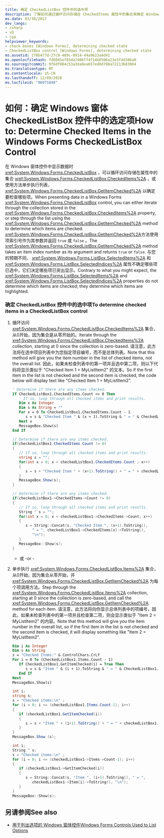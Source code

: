 ```yaml
---
title: 确定 CheckedListBox 控件中的选中项
description: 了解如何通过循环访问存储在 CheckedItems 属性中的集合来确定 Windows 窗体 CheckedListBox 控件中的选中项。
ms.date: 03/30/2017
dev_langs:
- csharp
- vb
- cpp
helpviewer_keywords:
- check boxes [Windows Forms], determining checked state
- CheckedListBox control [Windows Forms], determining checked state
ms.assetid: 178b477d-27c9-489c-8914-44a9623a4d41
ms.openlocfilehash: fd8845ef83da7406ff4f1468506a23e3f4d386a0
ms.sourcegitcommit: 9f6df084c53a3da0ea657ed0d708a72213683084
ms.translationtype: MT
ms.contentlocale: zh-CN
ms.lasthandoff: 12/09/2020
ms.locfileid: "96971848"
---
```

# <a name="how-to-determine-checked-items-in-the-windows-forms-checkedlistbox-control"></a><span data-ttu-id="8f333-103">如何：确定 Windows 窗体 CheckedListBox 控件中的选定项</span><span class="sxs-lookup"><span data-stu-id="8f333-103">How to: Determine Checked Items in the Windows Forms CheckedListBox Control</span></span>
<span data-ttu-id="8f333-104">在 Windows 窗体控件中显示数据时 <xref:System.Windows.Forms.CheckedListBox> ，可以循环访问存储在属性中的集合 <xref:System.Windows.Forms.CheckedListBox.CheckedItems%2A> ，或使用方法单步执行列表， <xref:System.Windows.Forms.CheckedListBox.GetItemChecked%2A> 以确定要检查哪些项。</span><span class="sxs-lookup"><span data-stu-id="8f333-104">When presenting data in a Windows Forms <xref:System.Windows.Forms.CheckedListBox> control, you can either iterate through the collection stored in the <xref:System.Windows.Forms.CheckedListBox.CheckedItems%2A> property, or step through the list using the <xref:System.Windows.Forms.CheckedListBox.GetItemChecked%2A> method to determine which items are checked.</span></span> <span data-ttu-id="8f333-105"><xref:System.Windows.Forms.CheckedListBox.GetItemChecked%2A>方法使用项索引号作为其参数并返回 `true` 或 `false` 。</span><span class="sxs-lookup"><span data-stu-id="8f333-105">The <xref:System.Windows.Forms.CheckedListBox.GetItemChecked%2A> method takes an item index number as its argument and returns `true` or `false`.</span></span> <span data-ttu-id="8f333-106">与您的预期不同， <xref:System.Windows.Forms.ListBox.SelectedItems%2A> 和 <xref:System.Windows.Forms.ListBox.SelectedIndices%2A> 属性不确定哪些项已选中，它们决定哪些项已突出显示。</span><span class="sxs-lookup"><span data-stu-id="8f333-106">Contrary to what you might expect, the <xref:System.Windows.Forms.ListBox.SelectedItems%2A> and <xref:System.Windows.Forms.ListBox.SelectedIndices%2A> properties do not determine which items are checked; they determine which items are highlighted.</span></span>  
  
### <a name="to-determine-checked-items-in-a-checkedlistbox-control"></a><span data-ttu-id="8f333-107">确定 CheckedListBox 控件中的选中项</span><span class="sxs-lookup"><span data-stu-id="8f333-107">To determine checked items in a CheckedListBox control</span></span>  
  
1. <span data-ttu-id="8f333-108">循环访问 <xref:System.Windows.Forms.CheckedListBox.CheckedItems%2A> 集合，从0开始，因为集合是从零开始的。</span><span class="sxs-lookup"><span data-stu-id="8f333-108">Iterate through the <xref:System.Windows.Forms.CheckedListBox.CheckedItems%2A> collection, starting at 0 since the collection is zero-based.</span></span> <span data-ttu-id="8f333-109">请注意，此方法将在选中项目列表中为您指定项目编号，而不是总体列表。</span><span class="sxs-lookup"><span data-stu-id="8f333-109">Note that this method will give you the item number in the list of checked items, not the overall list.</span></span> <span data-ttu-id="8f333-110">因此，如果未检查列表中的第一项并且选中第二项，则以下代码将显示类似于 "Checked Item 1 = MyListItem2" 的文本。</span><span class="sxs-lookup"><span data-stu-id="8f333-110">So if the first item in the list is not checked and the second item is checked, the code below will display text like "Checked Item 1 = MyListItem2".</span></span>  
  
    ```vb  
    ' Determine if there are any items checked.  
    If CheckedListBox1.CheckedItems.Count <> 0 Then  
       ' If so, loop through all checked items and print results.  
       Dim x As Integer  
       Dim s As String = ""  
       For x = 0 To CheckedListBox1.CheckedItems.Count - 1  
          s = s & "Checked Item " & (x + 1).ToString & " = " & CheckedListBox1.CheckedItems(x).ToString & ControlChars.CrLf  
       Next x  
       MessageBox.Show(s)  
    End If  
    ```  
  
    ```csharp  
    // Determine if there are any items checked.  
    if(checkedListBox1.CheckedItems.Count != 0)  
    {  
       // If so, loop through all checked items and print results.  
       string s = "";  
       for(int x = 0; x < checkedListBox1.CheckedItems.Count ; x++)  
       {  
          s = s + "Checked Item " + (x+1).ToString() + " = " + checkedListBox1.CheckedItems[x].ToString() + "\n";  
       }  
       MessageBox.Show(s);  
    }  
    ```  
  
    ```cpp  
    // Determine if there are any items checked.  
    if(checkedListBox1->CheckedItems->Count != 0)  
    {  
       // If so, loop through all checked items and print results.  
       String ^ s = "";  
       for(int x = 0; x < checkedListBox1->CheckedItems->Count; x++)  
       {  
          s = String::Concat(s, "Checked Item ", (x+1).ToString(),  
             " = ", checkedListBox1->CheckedItems[x]->ToString(),  
             "\n");  
       }  
       MessageBox::Show(s);  
    }  
    ```  
  
     - <span data-ttu-id="8f333-111">或 -</span><span class="sxs-lookup"><span data-stu-id="8f333-111">or -</span></span>  
  
2. <span data-ttu-id="8f333-112">单步执行 <xref:System.Windows.Forms.CheckedListBox.Items%2A> 集合，从0开始，因为集合从零开始，并 <xref:System.Windows.Forms.CheckedListBox.GetItemChecked%2A> 为每个项调用方法。</span><span class="sxs-lookup"><span data-stu-id="8f333-112">Step through the <xref:System.Windows.Forms.CheckedListBox.Items%2A> collection, starting at 0 since the collection is zero-based, and call the <xref:System.Windows.Forms.CheckedListBox.GetItemChecked%2A> method for each item.</span></span> <span data-ttu-id="8f333-113">请注意，此方法将向你显示总体列表中的项编号，因此，如果未检查列表中的第一项并且检查第二项，则会显示类似于 "Item 2 = MyListItem2" 的内容。</span><span class="sxs-lookup"><span data-stu-id="8f333-113">Note that this method will give you the item number in the overall list, so if the first item in the list is not checked and the second item is checked, it will display something like "Item 2 = MyListItem2".</span></span>  
  
    ```vb  
    Dim i As Integer  
    Dim s As String  
    s = "Checked Items:" & ControlChars.CrLf  
    For i = 0 To (CheckedListBox1.Items.Count - 1)  
       If CheckedListBox1.GetItemChecked(i) = True Then  
          s = s & "Item " & (i + 1).ToString & " = " & CheckedListBox1.Items(i).ToString & ControlChars.CrLf  
       End If  
    Next  
    MessageBox.Show(s)  
    ```  
  
    ```csharp  
    int i;  
    string s;
    s = "Checked items:\n" ;  
    for (i = 0; i <= (checkedListBox1.Items.Count-1); i++)  
    {  
       if (checkedListBox1.GetItemChecked(i))  
       {  
          s = s + "Item " + (i+1).ToString() + " = " + checkedListBox1.Items[i].ToString() + "\n";  
       }  
    }  
    MessageBox.Show (s);  
    ```  
  
    ```cpp  
    int i;  
    String ^ s;
    s = "Checked items:\n" ;  
    for (i = 0; i <= (checkedListBox1->Items->Count-1); i++)  
    {  
       if (checkedListBox1->GetItemChecked(i))  
       {  
          s = String::Concat(s, "Item ", (i+1).ToString(), " = ",  
             checkedListBox1->Item[i]->ToString(), "\n");  
       }  
    }  
    MessageBox::Show(s);  
    ```  
  
## <a name="see-also"></a><span data-ttu-id="8f333-114">另请参阅</span><span class="sxs-lookup"><span data-stu-id="8f333-114">See also</span></span>

- [<span data-ttu-id="8f333-115">用于列出选项的 Windows 窗体控件</span><span class="sxs-lookup"><span data-stu-id="8f333-115">Windows Forms Controls Used to List Options</span></span>](windows-forms-controls-used-to-list-options.md)
